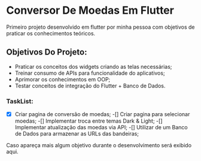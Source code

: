 # Conversor De Moedas Em Flutter

Primeiro projeto desenvolvido em flutter por minha pessoa com objetivos de praticar os conhecimentos teóricos. 

## Objetivos Do Projeto:
- Praticar os conceitos dos widgets criando as telas necessárias;
- Treinar consumo de APIs para funcionalidade do aplicativos;
- Aprimorar os conhecimentos em OOP;
- Testar conceitos de integração do Flutter + Banco de Dados.

### TaskList:

-[x] Criar pagina de conversão de moedas;
-[] Criar pagina para selecionar moedas;
-[] Implementar troca entre temas Dark & Light;
-[] Implementar atualização das moedas via API;
-[] Utilizar de um Banco de Dados para armazenar as URLs das bandeiras;

Caso apareça mais algum objetivo durante o desenvolvimento será exibido aqui.
